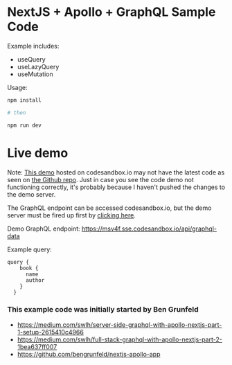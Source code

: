 # NextJS + Apollo + GraphQL Sample Code

Example includes:

- useQuery
- useLazyQuery
- useMutation

Usage:

```bash
npm install

# then

npm run dev
```


# Live demo

Note: [This demo](https://codesandbox.io/s/little-tree-39ie2) hosted on codesandbox.io may not have the latest code as seen on [the Github repo](https://github.com/jayliew/nextjs-apollo-starter-app). Just in case you see the code demo not functioning correctly, it's probably because I haven't pushed the changes to the demo server.

The GraphQL endpoint can be accessed codesandbox.io, but the demo server must be fired up first by [clicking here](https://codesandbox.io/s/little-tree-39ie2).

Demo GraphQL endpoint: https://msv4f.sse.codesandbox.io/api/graphql-data

Example query:
```
query {
    book {
      name
      author
    }
  }
```

### This example code was initially started by Ben Grunfeld 

- https://medium.com/swlh/server-side-graphql-with-apollo-nextjs-part-1-setup-2615410c4966
- https://medium.com/swlh/full-stack-graphql-with-apollo-nextjs-part-2-1bea637ff007
- https://github.com/bengrunfeld/nextjs-apollo-app
